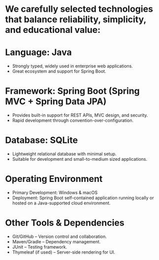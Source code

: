 # We carefully selected technologies that balance reliability, simplicity, and educational value:
# Language: Java
- Strongly typed, widely used in enterprise web applications.
- Great ecosystem and support for Spring Boot.

# Framework: Spring Boot (Spring MVC + Spring Data JPA)
- Provides built-in support for REST APIs, MVC design, and security.
- Rapid development through convention-over-configuration.

# Database: SQLite
- Lightweight relational database with minimal setup.
- Suitable for development and small-to-medium sized applications.

# Operating Environment
- Primary Development: Windows & macOS
- Deployment: Spring Boot self-contained application running locally or hosted on a Java-supported cloud environment.

# Other Tools & Dependencies
- Git/GitHub – Version control and collaboration.
- Maven/Gradle – Dependency management.
- JUnit – Testing framework.
- Thymeleaf (if used) – Server-side rendering for UI.
